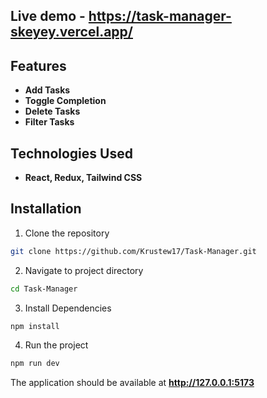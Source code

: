 ## Live demo - **https://task-manager-skeyey.vercel.app/**

## Features
- **Add Tasks**
- **Toggle Completion**
- **Delete Tasks**
- **Filter Tasks**

## Technologies Used
- **React, Redux, Tailwind CSS**

## Installation
1. Clone the repository
```bash
git clone https://github.com/Krustew17/Task-Manager.git
```

2. Navigate to project directory
```bash
cd Task-Manager
```

3. Install Dependencies
```bash
npm install
```

4. Run the project
```bash
npm run dev
```

The application should be available at **http://127.0.0.1:5173**
